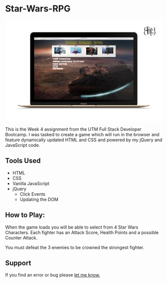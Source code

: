 # Star-Wars-RPG

![Game Preview](StarWarsRPG-HK.png)

This is the Week 4 assignment from the UTM Full Stack Developer Bootcamp. I was tasked to create a game which will run in the browser and feature dynamically updated HTML and CSS and powered by my jQuery and JavaScript code.

## Tools Used

- HTML
- CSS
- Vanilla JavaScript
- jQuery
  - Click Events
  - Updating the DOM

## How to Play:

When the game loads you will be able to select from 4 Star Wars Characters. Each fighter has an Attack Score, Health Points and a possible Counter Attack.

You must defeat the 3 enemies to be crowned the strongest fighter.

## Support

If you find an error or bug please [let me know.](https://github.com/CopperCo/Star-Wars-RPG/issues)
